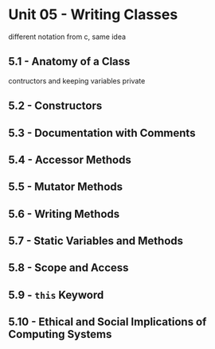 # Unit 05 - Writing Classes
different notation from c, same idea

## 5.1 - Anatomy of a Class
contructors and keeping variables private

## 5.2 - Constructors

## 5.3 - Documentation with Comments

## 5.4 - Accessor Methods

## 5.5 - Mutator Methods

## 5.6 - Writing Methods

## 5.7 - Static Variables and Methods

## 5.8 - Scope and Access

## 5.9 - `this` Keyword

## 5.10 - Ethical and Social Implications of Computing Systems
